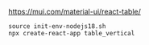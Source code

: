 https://mui.com/material-ui/react-table/


```
source init-env-nodejs18.sh
npx create-react-app table_vertical
```
